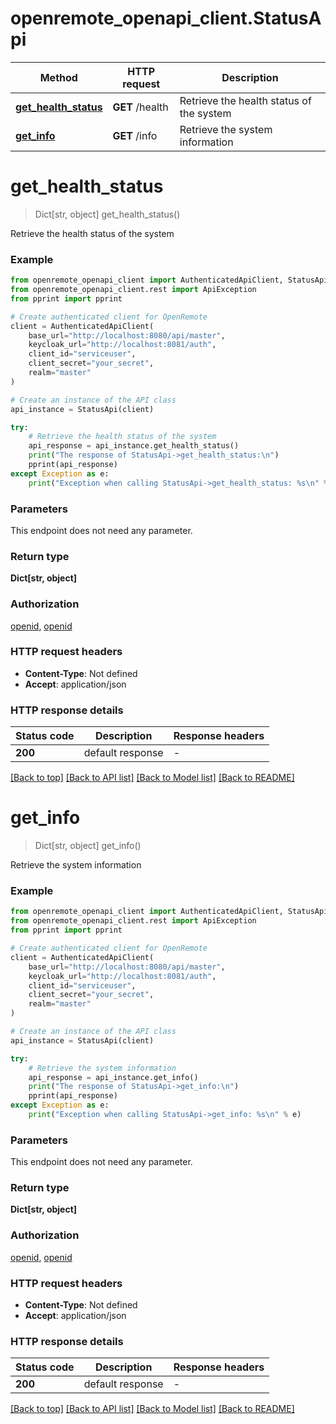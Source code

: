 # openremote_openapi_client.StatusApi

Method | HTTP request | Description
------------- | ------------- | -------------
[**get_health_status**](StatusApi.md#get_health_status) | **GET** /health | Retrieve the health status of the system
[**get_info**](StatusApi.md#get_info) | **GET** /info | Retrieve the system information


# **get_health_status**
> Dict[str, object] get_health_status()

Retrieve the health status of the system

### Example


```python
from openremote_openapi_client import AuthenticatedApiClient, StatusApi
from openremote_openapi_client.rest import ApiException
from pprint import pprint

# Create authenticated client for OpenRemote
client = AuthenticatedApiClient(
    base_url="http://localhost:8080/api/master",
    keycloak_url="http://localhost:8081/auth",
    client_id="serviceuser",
    client_secret="your_secret",
    realm="master"
)

# Create an instance of the API class
api_instance = StatusApi(client)

try:
    # Retrieve the health status of the system
    api_response = api_instance.get_health_status()
    print("The response of StatusApi->get_health_status:\n")
    pprint(api_response)
except Exception as e:
    print("Exception when calling StatusApi->get_health_status: %s\n" % e)
```



### Parameters

This endpoint does not need any parameter.

### Return type

**Dict[str, object]**

### Authorization

[openid](../README.md#openid), [openid](../README.md#openid)

### HTTP request headers

 - **Content-Type**: Not defined
 - **Accept**: application/json

### HTTP response details

| Status code | Description | Response headers |
|-------------|-------------|------------------|
**200** | default response |  -  |

[[Back to top]](#) [[Back to API list]](../README.md#documentation-for-api-endpoints) [[Back to Model list]](../README.md#documentation-for-models) [[Back to README]](../README.md)

# **get_info**
> Dict[str, object] get_info()

Retrieve the system information

### Example


```python
from openremote_openapi_client import AuthenticatedApiClient, StatusApi
from openremote_openapi_client.rest import ApiException
from pprint import pprint

# Create authenticated client for OpenRemote
client = AuthenticatedApiClient(
    base_url="http://localhost:8080/api/master",
    keycloak_url="http://localhost:8081/auth",
    client_id="serviceuser",
    client_secret="your_secret",
    realm="master"
)

# Create an instance of the API class
api_instance = StatusApi(client)

try:
    # Retrieve the system information
    api_response = api_instance.get_info()
    print("The response of StatusApi->get_info:\n")
    pprint(api_response)
except Exception as e:
    print("Exception when calling StatusApi->get_info: %s\n" % e)
```



### Parameters

This endpoint does not need any parameter.

### Return type

**Dict[str, object]**

### Authorization

[openid](../README.md#openid), [openid](../README.md#openid)

### HTTP request headers

 - **Content-Type**: Not defined
 - **Accept**: application/json

### HTTP response details

| Status code | Description | Response headers |
|-------------|-------------|------------------|
**200** | default response |  -  |

[[Back to top]](#) [[Back to API list]](../README.md#documentation-for-api-endpoints) [[Back to Model list]](../README.md#documentation-for-models) [[Back to README]](../README.md)

